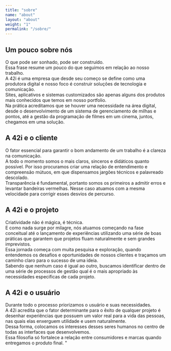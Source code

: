 ```yaml
---
title: "sobre"
name: "about"
layout: "about"
weight: "1"
permalink: "/sobre/"
---
```


## Um pouco sobre nós

<span class="dropcap">O</span> que pode ser sonhado, pode ser construído.  
Essa frase resume um pouco do que seguimos em relação ao nosso trabalho.  
A 42i é uma empresa que desde seu começo se define como uma produtora digital e nosso foco é construir soluções de tecnologia e comunicação.  
Sites, aplicativos e sistemas customizados são apenas alguns dos produtos mais conhecidos que temos em nosso portfolio.  
Na prática acreditamos que se houver uma necessidade na área digital, desde o desenvolvimento de um sistema de gerenciamento de milhas e pontos, até a gestão da programação de filmes em um cinema, juntos, chegamos em uma solução.

## A 42i e o cliente

<span class="dropcap">O</span> fator essencial para garantir o bom andamento de um trabalho é a clareza na comunicação.  
A todo o momento somos o mais claros, sinceros e didáticos quanto possível. Por isso procuramos criar
uma relação de entendimento e compreensão mútuos, em que dispensamos jargões técnicos e palavreado descolado.  
Transparência é fundamental, portanto somos os primeiros a admitir erros e levantar bandeiras vermelhas. Nesse caso atuamos com a mesma velocidade para corrigir esses desvios de percurso.

## A 42i e o projeto

<span class="dropcap">C</span>riatividade não é mágica, é técnica.  
E como nada surge por milagre, nós atuamos começando na fase conceitual até o lançamento
de experiências utilizando uma série de boas práticas que garantem que projetos fluam naturalmente
e sem grandes imprevistos.  
Essa jornada começa com muita pesquisa e exploração, quando entendemos os desafios e oportunidades de nossos clientes e traçamos um caminho claro para o sucesso de uma ideia.  
Sabendo que nenhum caso é igual ao outro, buscamos identificar dentro de uma série de processos de gestão qual é o mais apropriado às necessidades especificas de cada projeto.

## A 42i e o usuário

<span class="dropcap">D</span>urante todo o processo priorizamos o usuário e suas necessidades.  
A 42i acredita que o fator determinante para o êxito de qualquer projeto é desenhar experiências que possuem um valor real para a vida das pessoas, nas quais elas enxerguem utilidade e usem naturalmente.  
Dessa forma, colocamos os interesses desses seres humanos no centro de todas as interfaces que desenvolvemos.  
Essa filosofia só fortalece a relação entre consumidores e marcas quando entregamos o produto final.
"
